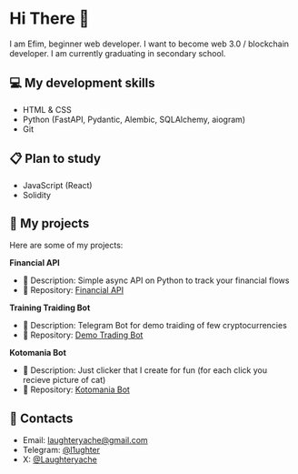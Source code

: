 # Hi There 👋
 I am Efim, beginner web developer. I want to become web 3.0 / blockchain developer. I am currently graduating in secondary school.
## 💻 My development skills
- HTML & CSS
- Python (FastAPI, Pydantic, Alembic, SQLAlchemy, aiogram)
- Git
## 📋 Plan to study
- JavaScript (React)
- Solidity
## 💼 My projects
Here are some of my projects:

**Financial API**
- 📝 Description: Simple async API on Python to track your financial flows
- 📁 Repository: [Financial API][financial-api]

**Training Traiding Bot**
- 📝 Description: Telegram Bot for demo traiding of few cryptocurrencies
- 📁 Repository: [Demo Trading Bot][demo-trading-bot]

**Kotomania Bot**
- 📝 Description: Just clicker that I create for fun (for each click you recieve picture of cat)
- 📁 Repository: [Kotomania Bot][kotomania]

## 📨 Contacts
 - Email: laughteryache@gmail.com
 - Telegram: [@l1ughter][tg-link]
 - X: [@Laughteryache][x-link]



[tg-link]:https://t.me/l1ughter
[x-link]:https://twitter.com/laughterya59514

[financial-api]:https://github.com/Laughteryache/Financial-API
[demo-trading-bot]:https://github.com/Laughteryache/Demo-Trading-Bot
[kotomania]:https://github.com/Laughteryache/Kotomania_telegram_bot